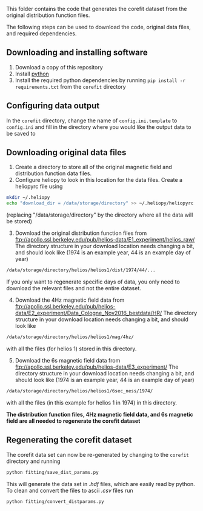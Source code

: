 This folder contains the code that generates the corefit dataset from the
original distribution function files.

The following steps can be used to download the code, original data files, and
required dependencies.

Downloading and installing software
-----------------------------------
1. Download a copy of this repository
2. Install [python](https://www.python.org/)
3. Install the required python dependencies by running
`pip install -r requirements.txt` from the `corefit` directory

Configuring data output
-----------------------
In the `corefit` directory, change the name of
`config.ini.template` to `config.ini` and fill in the directory where you
would like the output data to be saved to

Downloading original data files
-------------------------------
1. Create a directory to store all of the original magnetic field and
distribution function data files.
2. Configure heliopy to look in this location for the data files. Create
a heliopyrc file using
```bash
mkdir ~/.heliopy
echo "download_dir = /data/storage/directory" >> ~/.heliopy/heliopyrc
```
(replacing "/data/storage/directory" by the directory where all the data will
be stored)

3. Download the original distribution function files from ftp://apollo.ssl.berkeley.edu/pub/helios-data/E1_experiment/helios_raw/
The directory structure in your download location needs changing a bit,
and should look like (1974 is an example year, 44 is an example day of year)
```bash
/data/storage/directory/helios/helios1/dist/1974/44/...
```
If you only want to regenerate specific days of data, you only need to download
the relevant files and not the entire dataset.

4. Download the 4Hz magnetic field data from ftp://apollo.ssl.berkeley.edu/pub/helios-data/E2_experiment/Data_Cologne_Nov2016_bestdata/HR/
The directory structure in your download location needs changing a bit,
and should look like
```bash
/data/storage/directory/helios/helios1/mag/4hz/
```
with all the files (for helios 1) stored in this directory.

5. Download the 6s magnetic field data from
ftp://apollo.ssl.berkeley.edu/pub/helios-data/E3_experiment/
The directory structure in your download location needs changing a bit,
and should look like (1974 is an example year, 44 is an example day of year)
```bash
/data/storage/directory/helios/helios1/6sec_ness/1974/
```
with all the files (in this example for helios 1 in 1974) in this directory.

**The distribution function files, 4Hz magnetic field data, and
6s magnetic field are all needed to regenerate the corefit dataset**


Regenerating the corefit dataset
--------------------------------
The corefit data set can now be re-generated by changing to the
`corefit` directory and running

```bash
python fitting/save_dist_params.py
```

This will generate the data set in *.hdf* files, which are easily read by python.
To clean and convert the files to ascii *.csv* files run

```bash
python fitting/convert_distparams.py
```
